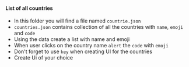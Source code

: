 #### List of all countries

- In this folder you will find a file named `countrie.json`
- `countries.json` contains collection of all the countries with `name`, `emoji` and `code`
- Using the data create a list with name and emoji
- When user clicks on the country name `alert` the `code` with `emoji`
- Don't forget to use `key` when creating UI for the countries
- Create Ui of your choice

